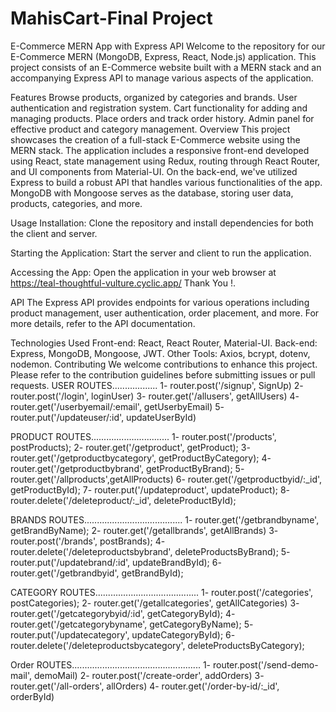 # MahisCart-Final Project
E-Commerce MERN App with Express API Welcome to the repository for our E-Commerce MERN (MongoDB, Express, React, Node.js) application. This project consists of an E-Commerce website built with a MERN stack and an accompanying Express API to manage various aspects of the application.

Features Browse products, organized by categories and brands. User authentication and registration system. Cart functionality for adding and managing products. Place orders and track order history. Admin panel for effective product and category management. Overview This project showcases the creation of a full-stack E-Commerce website using the MERN stack. The application includes a responsive front-end developed using React, state management using Redux, routing through React Router, and UI components from Material-UI. On the back-end, we've utilized Express to build a robust API that handles various functionalities of the app. MongoDB with Mongoose serves as the database, storing user data, products, categories, and more.

Usage Installation: Clone the repository and install dependencies for both the client and server.

Starting the Application: Start the server and client to run the application.

Accessing the App: Open the application in your web browser at https://teal-thoughtful-vulture.cyclic.app/ Thank You !.

API The Express API provides endpoints for various operations including product management, user authentication, order placement, and more. For more details, refer to the API documentation.

Technologies Used Front-end: React, React Router, Material-UI. Back-end: Express, MongoDB, Mongoose, JWT. Other Tools: Axios, bcrypt, dotenv, nodemon. Contributing We welcome contributions to enhance this project. Please refer to the contribution guidelines before submitting issues or pull requests.
USER ROUTES.................. 1- router.post('/signup', SignUp) 2- router.post('/login', loginUser) 3- router.get('/allusers', getAllUsers) 4- router.get('/userbyemail/:email', getUserbyEmail) 5- router.put('/updateuser/:id', updateUserById)

PRODUCT ROUTES............................... 1- router.post('/products', postProducts); 2- router.get('/getproduct', getProduct); 3- router.get('/getproductbycategory', getProductByCategory); 4- router.get('/getproductbybrand', getProductByBrand); 5- router.get('/allproducts',getAllProducts) 6- router.get('/getproductbyid/:_id', getProductById); 7- router.put('/updateproduct', updateProduct); 8- router.delete('/deleteproduct/:_id', deleteProductById);

BRANDS ROUTES....................................... 1- router.get('/getbrandbyname', getBrandByName); 2- router.get('/getallbrands', getAllBrands) 3- router.post('/brands', postBrands); 4- router.delete('/deleteproductsbybrand', deleteProductsByBrand); 5- router.put('/updatebrand/:id', updateBrandById); 6- router.get('/getbrandbyid', getBrandById);

CATEGORY ROUTES......................................... 1- router.post('/categories', postCategories); 2- router.get('/getallcategories', getAllCategories) 3- router.get('/getcategorybyid/:id', getCategoryById); 4- router.get('/getcategorybyname', getCategoryByName); 5- router.put('/updatecategory', updateCategoryById); 6- router.delete('/deleteproductsbycategory', deleteProductsByCategory);

Order ROUTES................................................... 1- router.post('/send-demo-mail', demoMail) 2- router.post('/create-order', addOrders) 3- router.get('/all-orders', allOrders) 4- router.get('/order-by-id/:_id', orderById)
